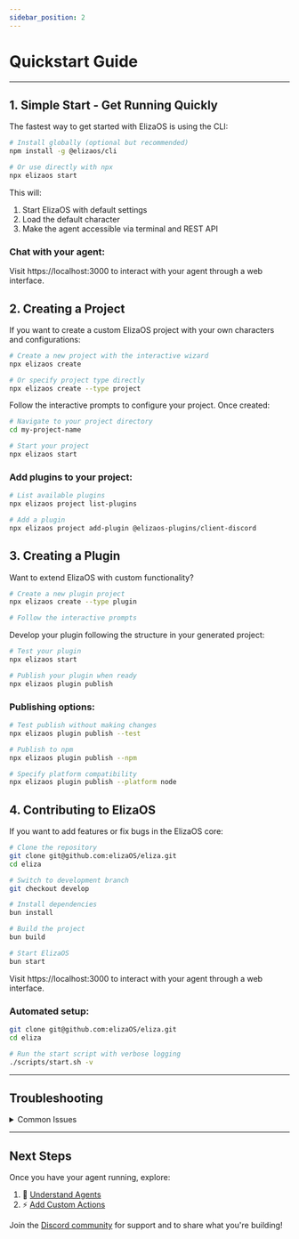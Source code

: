 ```yaml
---
sidebar_position: 2
---
```


# Quickstart Guide

---

## 1. Simple Start - Get Running Quickly

The fastest way to get started with ElizaOS is using the CLI:

```bash
# Install globally (optional but recommended)
npm install -g @elizaos/cli

# Or use directly with npx
npx elizaos start
```

This will:

1. Start ElizaOS with default settings
2. Load the default character
3. Make the agent accessible via terminal and REST API

### Chat with your agent:

Visit https://localhost:3000 to interact with your agent through a web interface.

## 2. Creating a Project

If you want to create a custom ElizaOS project with your own characters and configurations:

```bash
# Create a new project with the interactive wizard
npx elizaos create

# Or specify project type directly
npx elizaos create --type project
```

Follow the interactive prompts to configure your project. Once created:

```bash
# Navigate to your project directory
cd my-project-name

# Start your project
npx elizaos start
```

### Add plugins to your project:

```bash
# List available plugins
npx elizaos project list-plugins

# Add a plugin
npx elizaos project add-plugin @elizaos-plugins/client-discord
```

## 3. Creating a Plugin

Want to extend ElizaOS with custom functionality?

```bash
# Create a new plugin project
npx elizaos create --type plugin

# Follow the interactive prompts
```

Develop your plugin following the structure in your generated project:

```bash
# Test your plugin
npx elizaos start

# Publish your plugin when ready
npx elizaos plugin publish
```

### Publishing options:

```bash
# Test publish without making changes
npx elizaos plugin publish --test

# Publish to npm
npx elizaos plugin publish --npm

# Specify platform compatibility
npx elizaos plugin publish --platform node
```

## 4. Contributing to ElizaOS

If you want to add features or fix bugs in the ElizaOS core:

```bash
# Clone the repository
git clone git@github.com:elizaOS/eliza.git
cd eliza

# Switch to development branch
git checkout develop

# Install dependencies
bun install

# Build the project
bun build

# Start ElizaOS
bun start
```

Visit https://localhost:3000 to interact with your agent through a web interface.

### Automated setup:

```bash
git clone git@github.com:elizaOS/eliza.git
cd eliza

# Run the start script with verbose logging
./scripts/start.sh -v
```

---

## Troubleshooting

<details>
<summary>Common Issues</summary>

### Node Version

- Use Node.js 23.3.0+ (`node -v` to check)
- Try using NVM: `nvm use 23`

### Installation Problems

```bash
# Clean and reinstall
bun clean
bun install --no-frozen-lockfile
bun build
```

### Plugin Issues

```bash
# Rebuild problematic packages
bun rebuild better-sqlite3
```

### Docker Issues

```bash
# Clean up Docker environment
docker rmi -f $(docker images -aq)
docker builder prune -a -f
```

</details>

---

## Next Steps

Once you have your agent running, explore:

1. 🤖 [Understand Agents](./core/agents.md)
2. ⚡ [Add Custom Actions](./core/actions.md)

Join the [Discord community](https://discord.gg/elizaOS) for support and to share what you're building!
